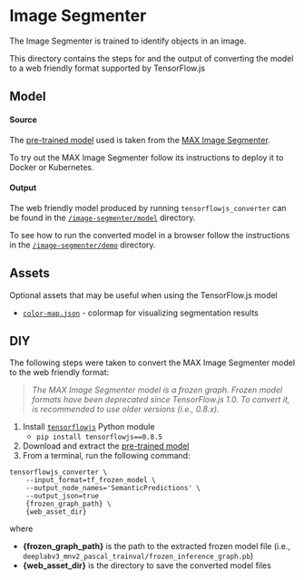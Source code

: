 # Image Segmenter

The Image Segmenter is trained to identify objects in an image.

This directory contains the steps for and the output of converting the model to a web friendly format supported by TensorFlow.js


## Model

#### Source

The [pre-trained model](http://max-assets.s3.us.cloud-object-storage.appdomain.cloud/image-segmenter/1.0/assets.tar.gz) used is taken from the [MAX Image Segmenter](https://developer.ibm.com/exchanges/models/all/max-image-segmenter/).

To try out the MAX Image Segmenter follow its instructions to deploy it to Docker or Kubernetes.

#### Output

The web friendly model produced by running `tensorflowjs_converter` can be found in the [`/image-segmenter/model`](https://github.com/vabarbosa/tfjs-model-playground/tree/master/image-segmenter/model) directory.

To see how to run the converted model in a browser follow the instructions in the [`/image-segmenter/demo`](https://github.com/vabarbosa/tfjs-model-playground/tree/master/image-segmenter/demo) directory.


## Assets

Optional assets that may be useful when using the TensorFlow.js model

- [`color-map.json`](https://github.com/vabarbosa/tfjs-model-playground/blob/master/image-segmenter/assets/color-map.json) - colormap for visualizing segmentation results


## DIY

The following steps were taken to convert the MAX Image Segmenter model to the web friendly format:

> _The MAX Image Segmenter model is a frozen graph. Frozen model formats have been deprecated since TensorFlow.js 1.0. To convert it, is recommended to use older versions (i.e., 0.8.x)._

1. Install [`tensorflowjs`](https://pypi.org/project/tensorflowjs/) Python module
    - `pip install tensorflowjs==0.8.5`
1. Download and extract the [pre-trained model](http://max-assets.s3.us.cloud-object-storage.appdomain.cloud/image-segmenter/1.0/assets.tar.gz)  
1. From a terminal, run the following command:  

```
tensorflowjs_converter \
    --input_format=tf_frozen_model \
    --output_node_names='SemanticPredictions' \
    --output_json=true
    {frozen_graph_path} \
    {web_asset_dir}
```

where  

- **{frozen\_graph\_path}** is the path to the extracted frozen model file (i.e., `deeplabv3_mnv2_pascal_trainval/frozen_inference_graph.pb`)
- **{web\_asset\_dir}** is the directory to save the converted model files
